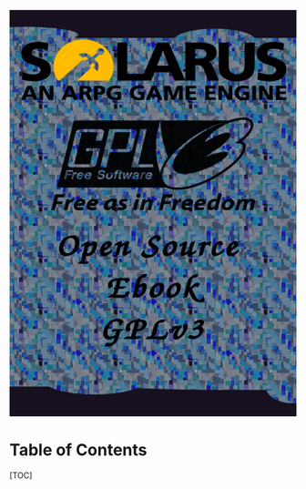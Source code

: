 ![Book%20Covers/Book_Cover.png](https://github.com/Zefk/Solarus-ARPG-Game-Development-Book_2/raw/master/Book%20Covers/Book_Cover.png)

# Table of Contents

[TOC]

